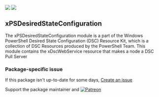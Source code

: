 [![](https://img.shields.io/chocolatey/v/xPSDesiredStateConfiguration?color=green&label=xPSDesiredStateConfiguration)](https://chocolatey.org/packages/xPSDesiredStateConfiguration) [![](https://img.shields.io/chocolatey/dt/xPSDesiredStateConfiguration)](https://chocolatey.org/packages/xPSDesiredStateConfiguration)

## xPSDesiredStateConfiguration
The xPSDesiredStateConfiguration module is a part of the Windows PowerShell 
Desired State Configuration (DSC) Resource Kit, which is a collection of 
DSC Resources produced by the PowerShell Team. This module contains the 
xDscWebService resource that makes a node a DSC Pull Server

### Package-specific issue
If this package isn't up-to-date for some days, [Create an issue](https://github.com/tunisiano187/Chocolatey-packages/issues/new/choose)

Support the package maintainer and [![Patreon](https://cdn.jsdelivr.net/gh/tunisiano187/Chocolatey-packages@d15c4e19c709e7148588d4523ffc6dd3cd3c7e5e/icons/patreon.png)](https://www.patreon.com/tunisiano)
